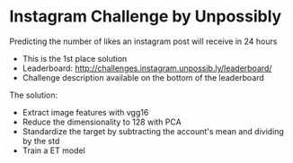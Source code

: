 # Instagram Challenge by Unpossibly 

Predicting the number of likes an instagram post will receive in 24 hours 

- This is the 1st place solution
- Leaderboard: http://challenges.instagram.unpossib.ly/leaderboard/
- Challenge description available on the bottom of the leaderboard

The solution:

- Extract image features with vgg16
- Reduce the dimensionality to 128 with PCA
- Standardize the target by subtracting the account's mean and dividing by the std
- Train a ET model
